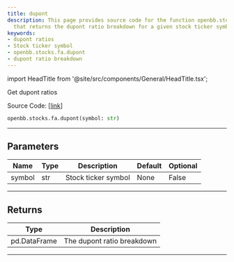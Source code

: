 ```yaml
---
title: dupont
description: This page provides source code for the function openbb.stocks.fa.dupont
  that returns the dupont ratio breakdown for a given stock ticker symbol.
keywords:
- dupont ratios
- Stock ticker symbol
- openbb.stocks.fa.dupont
- dupont ratio breakdown
---
```


import HeadTitle from '@site/src/components/General/HeadTitle.tsx';

<HeadTitle title="stocks.fa.dupont - Reference | OpenBB SDK Docs" />

Get dupont ratios

Source Code: [[link](https://github.com/OpenBB-finance/OpenBB/tree/main/openbb_terminal/stocks/fundamental_analysis/av_model.py#L715)]

```python
openbb.stocks.fa.dupont(symbol: str)
```

---

## Parameters

| Name | Type | Description | Default | Optional |
| ---- | ---- | ----------- | ------- | -------- |
| symbol | str | Stock ticker symbol | None | False |


---

## Returns

| Type | Description |
| ---- | ----------- |
| pd.DataFrame | The dupont ratio breakdown |
---
